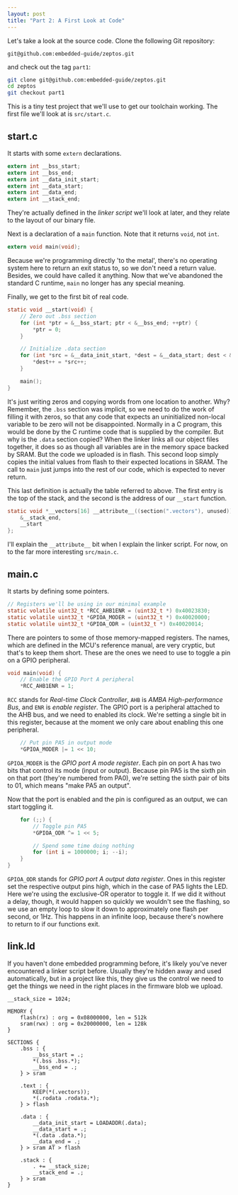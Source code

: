 ```yaml
---
layout: post
title: "Part 2: A First Look at Code"
---
```

Let's take a look at the source code. Clone the following Git repository:

`git@github.com:embedded-guide/zeptos.git`

and check out the tag `part1`:

```sh
git clone git@github.com:embedded-guide/zeptos.git
cd zeptos
git checkout part1
```

This is a tiny test project that we'll use to get our toolchain working. The first file we'll look at is `src/start.c`.

## start.c

It starts with some `extern` declarations.

```c
extern int __bss_start;
extern int __bss_end;
extern int __data_init_start;
extern int __data_start;
extern int __data_end;
extern int __stack_end;
```

They're actually defined in the *linker script* we'll look at later, and they relate to the layout of our binary file.

Next is a declaration of a `main` function. Note that it returns `void`, not `int`.

```c
extern void main(void);
```

Because we're programming directly 'to the metal', there's no operating system here to return an exit status to, so we don't need a return value. Besides, we could have called it anything. Now that we've abandoned the standard C runtime, `main` no longer has any special meaning.

Finally, we get to the first bit of real code.

```c
static void __start(void) {
    // Zero out .bss section
    for (int *ptr = &__bss_start; ptr < &__bss_end; ++ptr) {
        *ptr = 0;
    }

    // Initialize .data section
    for (int *src = &__data_init_start, *dest = &__data_start; dest < &__data_end;) {
        *dest++ = *src++;
    }

    main();
}
```

It's just writing zeros and copying words from one location to another. Why? Remember, the `.bss` section was implicit, so we need to do the work of filling it with zeros, so that any code that expects an uninitialized non-local variable to be zero will not be disappointed. Normally in a C program, this would be done by the C runtime code that is supplied by the compiler. But why is the `.data` section copied? When the linker links all our object files together, it does so as though all variables are in the memory space backed by SRAM. But the code we uploaded is in flash. This second loop simply copies the initial values from flash to their expected locations in SRAM. The call to `main` just jumps into the rest of our code, which is expected to never return.

This last definition is actually the table referred to above. The first entry is the top of the stack, and the second is the address of our `__start` function.

```c
static void *__vectors[16] __attribute__((section(".vectors"), unused)) = {
    &__stack_end,
    __start
};
```

I'll explain the `__attribute__` bit when I explain the linker script. For now, on to the far more interesting `src/main.c`.

## main.c

It starts by defining some pointers. 

```c
// Registers we'll be using in our minimal example
static volatile uint32_t *RCC_AHB1ENR = (uint32_t *) 0x40023830;
static volatile uint32_t *GPIOA_MODER = (uint32_t *) 0x40020000;
static volatile uint32_t *GPIOA_ODR = (uint32_t *) 0x40020014;
```

There are pointers to some of those memory-mapped registers. The names, which are defined in the MCU's reference manual, are very cryptic, but that's to keep them short. These are the ones we need to use to toggle a pin on a GPIO peripheral.

```c
void main(void) {
    // Enable the GPIO Port A peripheral
    *RCC_AHB1ENR = 1;
```

`RCC` stands for *Real-time Clock Controller*, `AHB` is *AMBA High-performance Bus*, and `ENR` is *enable register*. The GPIO port is a peripheral attached to the AHB bus, and we need to enabled its clock. We're setting a single bit in this register, because at the moment we only care about enabling this one peripheral.

```c
    // Put pin PA5 in output mode
    *GPIOA_MODER |= 1 << 10;
```

`GPIOA_MODER` is the *GPIO port A mode register*. Each pin on port A has two bits that control its mode (input or output). Because pin PA5 is the sixth pin on that port (they're numbered from PA0), we're setting the sixth pair of bits to 01, which means "make PA5 an output".

Now that the port is enabled and the pin is configured as an output, we can start toggling it.

```c
    for (;;) {
        // Toggle pin PA5
        *GPIOA_ODR ^= 1 << 5;

        // Spend some time doing nothing
        for (int i = 1000000; i; --i);
    }
}
```

`GPIOA_ODR` stands for *GPIO port A output data register*. Ones in this register set the respective output pins high, which in the case of PA5 lights the LED. Here we're using the exclusive-OR operator to toggle it. If we did it without a delay, though, it would happen so quickly we wouldn't see the flashing, so we use an empty loop to slow it down to approximately one flash per second, or 1Hz. This happens in an infinite loop, because there's nowhere to return to if our functions exit.

## link.ld

If you haven't done embedded programming before, it's likely you've never encountered a linker script before. Usually they're hidden away and used automatically, but in a project like this, they give us the control we need to get the things we need in the right places in the firmware blob we upload.

```
__stack_size = 1024;
```

```
MEMORY {
    flash(rx) : org = 0x08000000, len = 512k
    sram(rwx) : org = 0x20000000, len = 128k
}
```

```
SECTIONS {
    .bss : {
        __bss_start = .;
        *(.bss .bss.*);
        __bss_end = .;
    } > sram
```

```
    .text : {
        KEEP(*(.vectors));
        *(.rodata .rodata.*);
    } > flash
```

```
    .data : {
        __data_init_start = LOADADDR(.data);
        __data_start = .;
        *(.data .data.*);
        __data_end = .;
    } > sram AT > flash
```

```
    .stack : {
        . += __stack_size;
        __stack_end = .;
    } > sram
}
```

